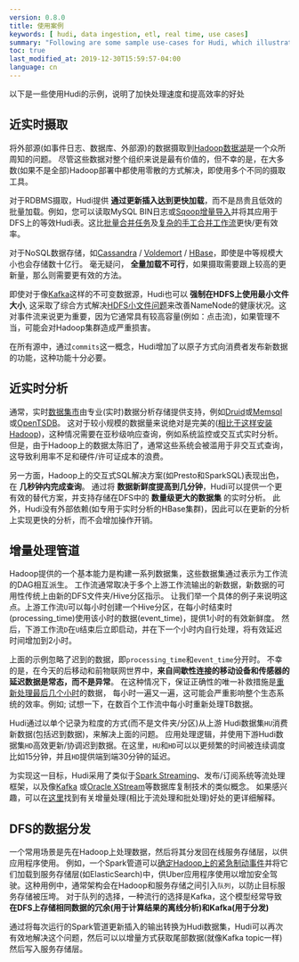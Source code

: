 ```yaml
---
version: 0.8.0
title: 使用案例
keywords: [ hudi, data ingestion, etl, real time, use cases]
summary: "Following are some sample use-cases for Hudi, which illustrate the benefits in terms of faster processing & increased efficiency"
toc: true
last_modified_at: 2019-12-30T15:59:57-04:00
language: cn
---
```


以下是一些使用Hudi的示例，说明了加快处理速度和提高效率的好处

## 近实时摄取

将外部源(如事件日志、数据库、外部源)的数据摄取到[Hadoop数据湖](http://martinfowler.com/bliki/DataLake)是一个众所周知的问题。
尽管这些数据对整个组织来说是最有价值的，但不幸的是，在大多数(如果不是全部)Hadoop部署中都使用零散的方式解决，即使用多个不同的摄取工具。


对于RDBMS摄取，Hudi提供 __通过更新插入达到更快加载__，而不是昂贵且低效的批量加载。例如，您可以读取MySQL BIN日志或[Sqoop增量导入](https://sqoop.apache.org/docs/1.4.2/SqoopUserGuide#_incremental_imports)并将其应用于
DFS上的等效Hudi表。这比[批量合并任务](https://sqoop.apache.org/docs/1.4.0-incubating/SqoopUserGuide#id1770457)及[复杂的手工合并工作流](http://hortonworks.com/blog/four-step-strategy-incremental-updates-hive/)更快/更有效率。


对于NoSQL数据存储，如[Cassandra](http://cassandra.apache.org/) / [Voldemort](http://www.project-voldemort.com/voldemort/) / [HBase](https://hbase.apache.org/)，即使是中等规模大小也会存储数十亿行。
毫无疑问， __全量加载不可行__，如果摄取需要跟上较高的更新量，那么则需要更有效的方法。


即使对于像[Kafka](http://kafka.apache.org)这样的不可变数据源，Hudi也可以 __强制在HDFS上使用最小文件大小__, 这采取了综合方式解决[HDFS小文件问题](https://blog.cloudera.com/blog/2009/02/the-small-files-problem/)来改善NameNode的健康状况。这对事件流来说更为重要，因为它通常具有较高容量(例如：点击流)，如果管理不当，可能会对Hadoop集群造成严重损害。

在所有源中，通过`commits`这一概念，Hudi增加了以原子方式向消费者发布新数据的功能，这种功能十分必要。

## 近实时分析

通常，实时[数据集市](https://en.wikipedia.org/wiki/Data_mart)由专业(实时)数据分析存储提供支持，例如[Druid](http://druid.io/)或[Memsql](http://www.memsql.com/)或[OpenTSDB](http://opentsdb.net/)。
这对于较小规模的数据量来说绝对是完美的([相比于这样安装Hadoop](https://blog.twitter.com/2015/hadoop-filesystem-at-twitter))，这种情况需要在亚秒级响应查询，例如系统监控或交互式实时分析。
但是，由于Hadoop上的数据太陈旧了，通常这些系统会被滥用于非交互式查询，这导致利用率不足和硬件/许可证成本的浪费。

另一方面，Hadoop上的交互式SQL解决方案(如Presto和SparkSQL)表现出色，在 __几秒钟内完成查询__。
通过将 __数据新鲜度提高到几分钟__，Hudi可以提供一个更有效的替代方案，并支持存储在DFS中的 __数量级更大的数据集__ 的实时分析。
此外，Hudi没有外部依赖(如专用于实时分析的HBase集群)，因此可以在更新的分析上实现更快的分析，而不会增加操作开销。


## 增量处理管道

Hadoop提供的一个基本能力是构建一系列数据集，这些数据集通过表示为工作流的DAG相互派生。
工作流通常取决于多个上游工作流输出的新数据，新数据的可用性传统上由新的DFS文件夹/Hive分区指示。
让我们举一个具体的例子来说明这点。上游工作流`U`可以每小时创建一个Hive分区，在每小时结束时(processing_time)使用该小时的数据(event_time)，提供1小时的有效新鲜度。
然后，下游工作流`D`在`U`结束后立即启动，并在下一个小时内自行处理，将有效延迟时间增加到2小时。

上面的示例忽略了迟到的数据，即`processing_time`和`event_time`分开时。
不幸的是，在今天的后移动和前物联网世界中，__来自间歇性连接的移动设备和传感器的延迟数据是常态，而不是异常__。
在这种情况下，保证正确性的唯一补救措施是[重新处理最后几个小时](https://falcon.apache.org/FalconDocumentation#Handling_late_input_data)的数据，
每小时一遍又一遍，这可能会严重影响整个生态系统的效率。例如; 试想一下，在数百个工作流中每小时重新处理TB数据。

Hudi通过以单个记录为粒度的方式(而不是文件夹/分区)从上游 Hudi数据集`HU`消费新数据(包括迟到数据)，来解决上面的问题。
应用处理逻辑，并使用下游Hudi数据集`HD`高效更新/协调迟到数据。在这里，`HU`和`HD`可以以更频繁的时间被连续调度
比如15分钟，并且`HD`提供端到端30分钟的延迟。

为实现这一目标，Hudi采用了类似于[Spark Streaming](https://spark.apache.org/docs/latest/streaming-programming-guide#join-operations)、发布/订阅系统等流处理框架，以及像[Kafka](http://kafka.apache.org/documentation/#theconsumer)
或[Oracle XStream](https://docs.oracle.com/cd/E11882_01/server.112/e16545/xstrm_cncpt.htm#XSTRM187)等数据库复制技术的类似概念。
如果感兴趣，可以在[这里](https://www.oreilly.com/ideas/ubers-case-for-incremental-processing-on-hadoop)找到有关增量处理(相比于流处理和批处理)好处的更详细解释。

## DFS的数据分发

一个常用场景是先在Hadoop上处理数据，然后将其分发回在线服务存储层，以供应用程序使用。
例如，一个Spark管道可以[确定Hadoop上的紧急制动事件](https://eng.uber.com/telematics/)并将它们加载到服务存储层(如ElasticSearch)中，供Uber应用程序使用以增加安全驾驶。这种用例中，通常架构会在Hadoop和服务存储之间引入`队列`，以防止目标服务存储被压垮。
对于队列的选择，一种流行的选择是Kafka，这个模型经常导致 __在DFS上存储相同数据的冗余(用于计算结果的离线分析)和Kafka(用于分发)__

通过将每次运行的Spark管道更新插入的输出转换为Hudi数据集，Hudi可以再次有效地解决这个问题，然后可以以增量方式获取尾部数据(就像Kafka topic一样)然后写入服务存储层。
